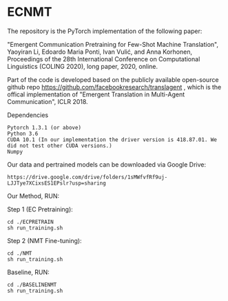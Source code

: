 # ECNMT
The repository is the PyTorch implementation of the following paper: 

"Emergent Communication Pretraining for Few-Shot Machine Translation", Yaoyiran Li, Edoardo Maria Ponti, Ivan Vulić, and Anna Korhonen, Proceedings of the 28th International Conference on Computational Linguistics (COLING 2020), long paper, 2020, online.

Part of the code is developed based on the publicly available open-source github repo https://github.com/facebookresearch/translagent , which is the offical implementation of "Emergent Translation in Multi-Agent Communication", ICLR 2018. 


Dependencies

    Pytorch 1.3.1 (or above)
    Python 3.6
    CUDA 10.1 (In our implementation the driver version is 418.87.01. We did not test other CUDA versions.)
    Numpy

Our data and pertrained models can be downloaded via Google Drive:
    
    https://drive.google.com/drive/folders/1sMWfvfRf9uj-LJJTye7XCixsES1EPslr?usp=sharing 


Our Method, RUN:

Step 1 (EC Pretraining): 

    cd ./ECPRETRAIN
    sh run_training.sh
                         
Step 2 (NMT Fine-tuning): 

    cd ./NMT
    sh run_training.sh

Baseline, RUN:  

    cd ./BASELINENMT
    sh run_training.sh
